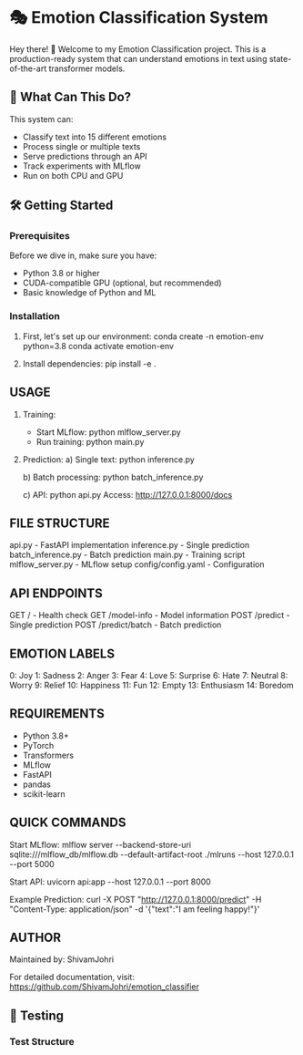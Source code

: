 # 🎭 Emotion Classification System

Hey there! 👋 Welcome to my Emotion Classification project. This is a production-ready system that can understand emotions in text using state-of-the-art transformer models.

## 🚀 What Can This Do?

This system can:
- Classify text into 15 different emotions
- Process single or multiple texts
- Serve predictions through an API
- Track experiments with MLflow
- Run on both CPU and GPU

## 🛠️ Getting Started

### Prerequisites
Before we dive in, make sure you have:
- Python 3.8 or higher
- CUDA-compatible GPU (optional, but recommended)
- Basic knowledge of Python and ML

### Installation

1. First, let's set up our environment:
   conda create -n emotion-env python=3.8
   conda activate emotion-env

2. Install dependencies:
   pip install -e .

USAGE
-----
1. Training:
   - Start MLflow: python mlflow_server.py
   - Run training: python main.py

2. Prediction:
   a) Single text:
      python inference.py
      
   b) Batch processing:
      python batch_inference.py
      
   c) API:
      python api.py
      Access: http://127.0.0.1:8000/docs

FILE STRUCTURE
-------------
api.py              - FastAPI implementation
inference.py        - Single prediction
batch_inference.py  - Batch prediction
main.py            - Training script
mlflow_server.py    - MLflow setup
config/config.yaml  - Configuration

API ENDPOINTS
------------
GET  /              - Health check
GET  /model-info    - Model information
POST /predict       - Single prediction
POST /predict/batch - Batch prediction

EMOTION LABELS
-------------
0: Joy
1: Sadness
2: Anger
3: Fear
4: Love
5: Surprise
6: Hate
7: Neutral
8: Worry
9: Relief
10: Happiness
11: Fun
12: Empty
13: Enthusiasm
14: Boredom

REQUIREMENTS
-----------
- Python 3.8+
- PyTorch
- Transformers
- MLflow
- FastAPI
- pandas
- scikit-learn

QUICK COMMANDS
-------------
Start MLflow:
mlflow server --backend-store-uri sqlite:///mlflow_db/mlflow.db --default-artifact-root ./mlruns --host 127.0.0.1 --port 5000

Start API:
uvicorn api:app --host 127.0.0.1 --port 8000

Example Prediction:
curl -X POST "http://127.0.0.1:8000/predict" -H "Content-Type: application/json" -d '{"text":"I am feeling happy!"}'

AUTHOR
------
Maintained by: ShivamJohri

For detailed documentation, visit: https://github.com/ShivamJohri/emotion_classifier

## 🧪 Testing

### Test Structure